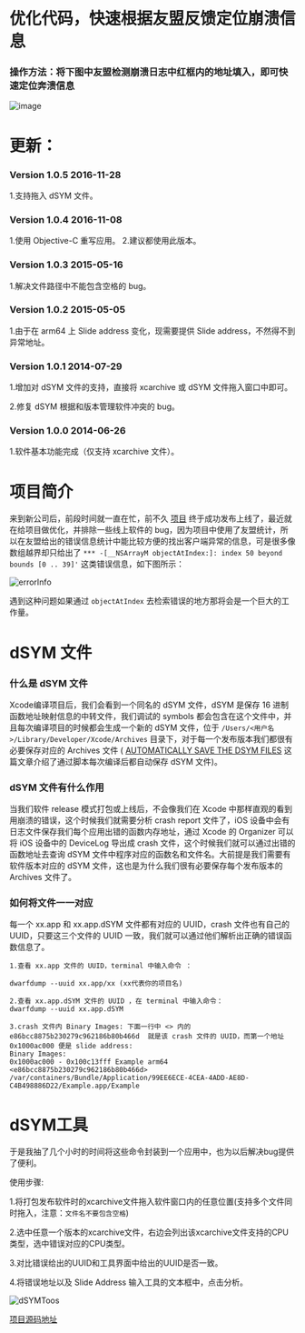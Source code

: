 #  优化代码，快速根据友盟反馈定位崩溃信息
### 操作方法：将下图中友盟检测崩溃日志中红框内的地址填入，即可快速定位奔溃信息
![image](https://github.com/liunianhuaguoyanxi/Pic/crashLog1.png)
# 更新：
### Version 1.0.5       2016-11-28
1.支持拖入 dSYM 文件。
### Version 1.0.4       2016-11-08
1.使用 Objective-C 重写应用。
2.建议都使用此版本。
### Version 1.0.3       2015-05-16
1.解决文件路径中不能包含空格的 bug。

### Version 1.0.2       2015-05-05
1.由于在 arm64 上 Slide address 变化，现需要提供 Slide address，不然得不到异常地址。

### Version 1.0.1       2014-07-29

1.增加对 dSYM 文件的支持，直接将 xcarchive 或 dSYM 文件拖入窗口中即可。


2.修复 dSYM 根据和版本管理软件冲突的 bug。


### Version 1.0.0       2014-06-26


1.软件基本功能完成（仅支持 xcarchive 文件）。


# 项目简介

来到新公司后，前段时间就一直在忙，前不久  [项目](https://itunes.apple.com/cn/app/kang-da-yu-zhen-nu-ren-bao/id707364888?l=en&mt=8) 终于成功发布上线了，最近就在给项目做优化，并排除一些线上软件的 bug，因为项目中使用了友盟统计，所以在友盟给出的错误信息统计中能比较方便的找出客户端异常的信息，可是很多像数组越界却只给出了 `*** -[__NSArrayM objectAtIndex:]: index 50 beyond bounds [0 .. 39]'` 这类错误信息，如下图所示：

![errorInfo](http://answerhuang.bj.bcebos.com/blog/errorInfo.png)

遇到这种问题如果通过 `objectAtIndex` 去检索错误的地方那将会是一个巨大的工作量。

# dSYM 文件

### 什么是 dSYM 文件
Xcode编译项目后，我们会看到一个同名的 dSYM 文件，dSYM 是保存 16 进制函数地址映射信息的中转文件，我们调试的 symbols 都会包含在这个文件中，并且每次编译项目的时候都会生成一个新的 dSYM 文件，位于 `/Users/<用户名>/Library/Developer/Xcode/Archives` 目录下，对于每一个发布版本我们都很有必要保存对应的 Archives 文件 ( [AUTOMATICALLY SAVE THE DSYM FILES](http://www.cimgf.com/2009/12/23/automatically-save-the-dsym-files/) 这篇文章介绍了通过脚本每次编译后都自动保存 dSYM 文件)。


### dSYM 文件有什么作用
当我们软件 release 模式打包或上线后，不会像我们在 Xcode 中那样直观的看到用崩溃的错误，这个时候我们就需要分析 crash report 文件了，iOS 设备中会有日志文件保存我们每个应用出错的函数内存地址，通过 Xcode 的 Organizer 可以将 iOS 设备中的 DeviceLog 导出成 crash 文件，这个时候我们就可以通过出错的函数地址去查询 dSYM 文件中程序对应的函数名和文件名。大前提是我们需要有软件版本对应的 dSYM 文件，这也是为什么我们很有必要保存每个发布版本的 Archives 文件了。

### 如何将文件一一对应
每一个 xx.app 和 xx.app.dSYM 文件都有对应的 UUID，crash 文件也有自己的 UUID，只要这三个文件的 UUID 一致，我们就可以通过他们解析出正确的错误函数信息了。

    1.查看 xx.app 文件的 UUID，terminal 中输入命令 ：

    dwarfdump --uuid xx.app/xx (xx代表你的项目名)

    2.查看 xx.app.dSYM 文件的 UUID ，在 terminal 中输入命令：
    dwarfdump --uuid xx.app.dSYM 

    3.crash 文件内 Binary Images: 下面一行中 <> 内的 e86bcc8875b230279c962186b80b466d  就是该 crash 文件的 UUID，而第一个地址 0x1000ac000 便是 slide address:
    Binary Images:
    0x1000ac000 - 0x100c13fff Example arm64  <e86bcc8875b230279c962186b80b466d> /var/containers/Bundle/Application/99EE6ECE-4CEA-4ADD-AE8D-C4B498886D22/Example.app/Example


# dSYM工具
于是我抽了几个小时的时间将这些命令封装到一个应用中，也为以后解决bug提供了便利。

使用步骤:

1.将打包发布软件时的xcarchive文件拖入软件窗口内的任意位置(支持多个文件同时拖入，注意：`文件名不要包含空格`)

2.选中任意一个版本的xcarchive文件，右边会列出该xcarchive文件支持的CPU类型，选中错误对应的CPU类型。

3.对比错误给出的UUID和工具界面中给出的UUID是否一致。

4.将错误地址以及 Slide Address 输入工具的文本框中，点击分析。

![dSYMToos](http://answerhuang.bj.bcebos.com/blog/dsymTool.png)


[项目源码地址](https://github.com/answer-huang/dSYMTools)

[1]: https://itunes.apple.com/cn/app/kang-da-yu-zhen-nu-ren-bao/id707364888?l=en&mt=8
[2]: http://answerhuang.bj.bcebos.com/blog/errorInfo.png
[3]: http://answerhuang.bj.bcebos.com/blog/dsymTool.png
[4]: http://answerhuang.bj.bcebos.com/blog/crashUUID.png
[5]: http://www.cimgf.com/2009/12/23/automatically-save-the-dsym-files/
[6]: https://github.com/answer-huang/dSYMTools


